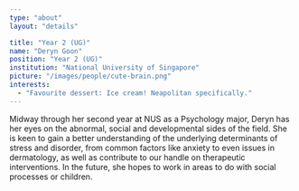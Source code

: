```yaml
---
type: "about"
layout: "details"

title: "Year 2 (UG)"
name: "Deryn Goon"
position: "Year 2 (UG)"
institution: "National University of Singapore"
picture: "/images/people/cute-brain.png"
interests:
  - "Favourite dessert: Ice cream! Neapolitan specifically."
---
```


Midway through her second year at NUS as a Psychology major, Deryn has her eyes on the abnormal, social and developmental sides of the field. She is keen to gain a better understanding of the underlying determinants of stress and disorder, from common factors like anxiety to even issues in dermatology, as well as contribute to our handle on therapeutic interventions. In the future, she hopes to work in areas to do with social processes or children.
